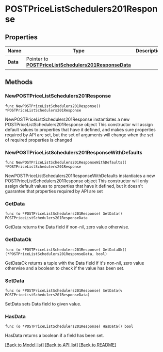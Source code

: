 # POSTPriceListSchedulers201Response

## Properties

Name | Type | Description | Notes
------------ | ------------- | ------------- | -------------
**Data** | Pointer to [**POSTPriceListSchedulers201ResponseData**](POSTPriceListSchedulers201ResponseData.md) |  | [optional] 

## Methods

### NewPOSTPriceListSchedulers201Response

`func NewPOSTPriceListSchedulers201Response() *POSTPriceListSchedulers201Response`

NewPOSTPriceListSchedulers201Response instantiates a new POSTPriceListSchedulers201Response object
This constructor will assign default values to properties that have it defined,
and makes sure properties required by API are set, but the set of arguments
will change when the set of required properties is changed

### NewPOSTPriceListSchedulers201ResponseWithDefaults

`func NewPOSTPriceListSchedulers201ResponseWithDefaults() *POSTPriceListSchedulers201Response`

NewPOSTPriceListSchedulers201ResponseWithDefaults instantiates a new POSTPriceListSchedulers201Response object
This constructor will only assign default values to properties that have it defined,
but it doesn't guarantee that properties required by API are set

### GetData

`func (o *POSTPriceListSchedulers201Response) GetData() POSTPriceListSchedulers201ResponseData`

GetData returns the Data field if non-nil, zero value otherwise.

### GetDataOk

`func (o *POSTPriceListSchedulers201Response) GetDataOk() (*POSTPriceListSchedulers201ResponseData, bool)`

GetDataOk returns a tuple with the Data field if it's non-nil, zero value otherwise
and a boolean to check if the value has been set.

### SetData

`func (o *POSTPriceListSchedulers201Response) SetData(v POSTPriceListSchedulers201ResponseData)`

SetData sets Data field to given value.

### HasData

`func (o *POSTPriceListSchedulers201Response) HasData() bool`

HasData returns a boolean if a field has been set.


[[Back to Model list]](../README.md#documentation-for-models) [[Back to API list]](../README.md#documentation-for-api-endpoints) [[Back to README]](../README.md)


